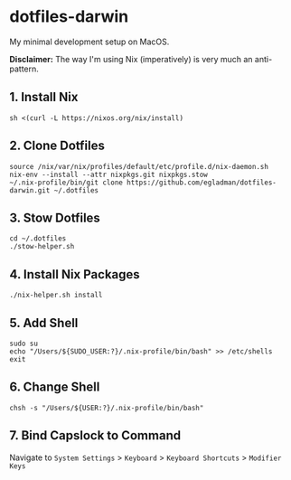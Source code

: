 # dotfiles-darwin

My minimal development setup on MacOS.

**Disclaimer:** The way I'm using Nix (imperatively) is very much an anti-pattern.

## 1. Install Nix
```
sh <(curl -L https://nixos.org/nix/install)
```

## 2. Clone Dotfiles
```
source /nix/var/nix/profiles/default/etc/profile.d/nix-daemon.sh
nix-env --install --attr nixpkgs.git nixpkgs.stow
~/.nix-profile/bin/git clone https://github.com/egladman/dotfiles-darwin.git ~/.dotfiles
```

## 3. Stow Dotfiles
```
cd ~/.dotfiles
./stow-helper.sh
```

## 4. Install Nix Packages
```
./nix-helper.sh install
```

## 5. Add Shell
```
sudo su
echo "/Users/${SUDO_USER:?}/.nix-profile/bin/bash" >> /etc/shells
exit
```

## 6. Change Shell
```
chsh -s "/Users/${USER:?}/.nix-profile/bin/bash"
```

## 7. Bind Capslock to Command

Navigate to `System Settings` > `Keyboard` > `Keyboard Shortcuts` > `Modifier Keys`
